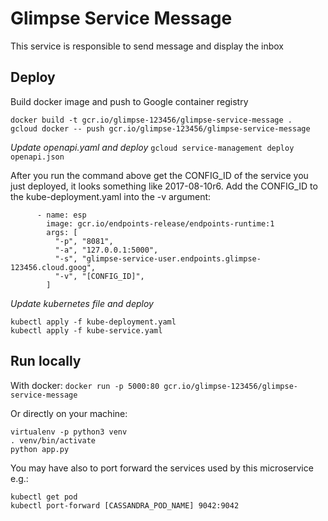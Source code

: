 Glimpse Service Message
====================
This service is responsible to send message and display the inbox


Deploy
------
Build docker image and push to Google container registry
```
docker build -t gcr.io/glimpse-123456/glimpse-service-message .
gcloud docker -- push gcr.io/glimpse-123456/glimpse-service-message
```

*Update openapi.yaml and deploy*
```gcloud service-management deploy openapi.json```

After you run the command above get the CONFIG_ID of the service you just deployed, it looks something like 2017-08-10r6. 
Add the CONFIG_ID to the kube-deployment.yaml into the -v argument:
```
      - name: esp
        image: gcr.io/endpoints-release/endpoints-runtime:1
        args: [
          "-p", "8081",
          "-a", "127.0.0.1:5000",
          "-s", "glimpse-service-user.endpoints.glimpse-123456.cloud.goog",
          "-v", "[CONFIG_ID]",
        ]
``` 

*Update kubernetes file and deploy*
```
kubectl apply -f kube-deployment.yaml
kubectl apply -f kube-service.yaml
```


Run locally
-----------
With docker:
```docker run -p 5000:80 gcr.io/glimpse-123456/glimpse-service-message```

Or directly on your machine:
```
virtualenv -p python3 venv
. venv/bin/activate
python app.py
```

You may have also to port forward the services used by this microservice e.g.:
```
kubectl get pod
kubectl port-forward [CASSANDRA_POD_NAME] 9042:9042
```


